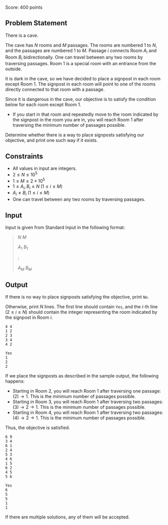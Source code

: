 Score: $400$ points

## Problem Statement

There is a cave.

The cave has $N$ rooms and $M$ passages. The rooms are numbered $1$ to $N$, and the passages are numbered $1$ to $M$. Passage $i$ connects Room $A_i$ and Room $B_i$ bidirectionally. One can travel between any two rooms by traversing passages. Room $1$ is a special room with an entrance from the outside.

It is dark in the cave, so we have decided to place a signpost in each room except Room $1$. The signpost in each room will point to one of the rooms directly connected to that room with a passage.

Since it is dangerous in the cave, our objective is to satisfy the condition below for each room except Room $1$.

- If you start in that room and repeatedly move to the room indicated by the signpost in the room you are in, you will reach Room $1$ after traversing the minimum number of passages possible.

Determine whether there is a way to place signposts satisfying our objective, and print one such way if it exists.

## Constraints

- All values in input are integers.
- $2 \leq N \leq 10^5$
- $1 \leq M \leq 2 \times 10^5$
- $1 \leq A_i, B_i \leq N\ (1 \leq i \leq M)$
- $A_i \neq B_i\ (1 \leq i \leq M)$
- One can travel between any two rooms by traversing passages.

## Input

Input is given from Standard Input in the following format:

> $N$ $M$
> 
> $A_1$ $B_1$
> 
> $:$
> 
> $A_M$ $B_M$

## Output

If there is no way to place signposts satisfying the objective, print `No`.

Otherwise, print $N$ lines. The first line should contain `Yes`, and the $i$-th line $(2 \leq i \leq N)$ should contain the integer representing the room indicated by the signpost in Room $i$.

```input1
4 4
1 2
2 3
3 4
4 2
```

```output1
Yes
1
2
2
```

If we place the signposts as described in the sample output, the following happens:

- Starting in Room $2$, you will reach Room $1$ after traversing one passage: $(2) \to 1$. This is the minimum number of passages possible.
- Starting in Room $3$, you will reach Room $1$ after traversing two passages: $(3) \to 2 \to 1$. This is the minimum number of passages possible.
- Starting in Room $4$, you will reach Room $1$ after traversing two passages: $(4) \to 2 \to 1$. This is the minimum number of passages possible.

Thus, the objective is satisfied.

```input2
6 9
3 4
6 1
2 4
5 3
4 6
1 5
6 2
4 5
5 6
```

```output2
Yes
6
5
5
1
1
```

If there are multiple solutions, any of them will be accepted.